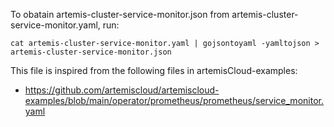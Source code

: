 To obatain artemis-cluster-service-monitor.json from artemis-cluster-service-monitor.yaml, run:

`cat artemis-cluster-service-monitor.yaml | gojsontoyaml -yamltojson > artemis-cluster-service-monitor.json`


This file is inspired from the following files in artemisCloud-examples:
- https://github.com/artemiscloud/artemiscloud-examples/blob/main/operator/prometheus/prometheus/service_monitor.yaml
